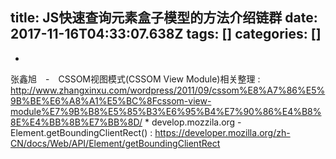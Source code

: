 title: JS快速查询元素盒子模型的方法介绍链群
date: 2017-11-16T04:33:07.638Z
tags: []
categories: []
---
* 
张鑫旭　-　CSSOM视图模式(CSSOM View Module)相关整理 : http://www.zhangxinxu.com/wordpress/2011/09/cssom%E8%A7%86%E5%9B%BE%E6%A8%A1%E5%BC%8Fcssom-view-module%E7%9B%B8%E5%85%B3%E6%95%B4%E7%90%86%E4%B8%8E%E4%BB%8B%E7%BB%8D/
* 
develop.mozzila.org - Element.getBoundingClientRect() : https://developer.mozilla.org/zh-CN/docs/Web/API/Element/getBoundingClientRect
